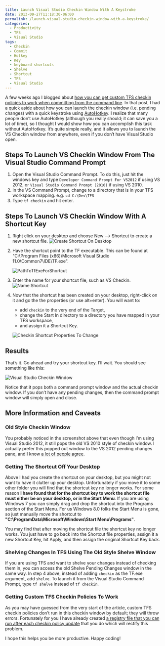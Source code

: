 ```yaml
---
title: Launch Visual Studio Checkin Window With A Keystroke
date: 2013-09-27T11:18:30-06:00
permalink: /launch-visual-studio-checkin-window-with-a-keystroke/
categories:
  - Productivity
  - TFS
  - Visual Studio
tags:
  - Checkin
  - Commit
  - Hotkey
  - Key
  - keyboard shortcuts
  - Shelve
  - Shortcut
  - TFS
  - Visual Studio
---
```


A few weeks ago I blogged about [how you can get custom TFS checkin policies to work when committing from the command line](/getting-custom-tfs-checkin-policies-to-work-when-committing-from-the-command-line-i-e-tf-checkin/). In that post, I had a quick aside about how you can launch the checkin window (i.e. pending changes) with a quick keystroke using [AutoHotkey](http://www.autohotkey.com/). I realize that many people don’t use AutoHotkey (although you really should; it can save you a lot of time), so I thought I would show how you can accomplish this task without AutoHotkey. It’s quite simple really, and it allows you to launch the VS Checkin window from anywhere, even if you don’t have Visual Studio open.

## Steps To Launch VS Checkin Window From The Visual Studio Command Prompt

1. Open the Visual Studio Command Prompt. To do this, just hit the windows key and type `Developer Command Prompt For VS2012` if using VS 2012, or `Visual Studio Command Prompt (2010)` if using VS 2010.
1. In the VS Command Prompt, change to a directory that is in your TFS workspace mapping. e.g. `cd C:\Dev\TFS`
1. Type `tf checkin` and hit enter.

## Steps To Launch VS Checkin Window With A Shortcut Key

1. Right click on your desktop and choose New –> Shortcut to create a new shortcut file.
   ![Create Shortcut On Desktop](/assets/Posts/2013/09/CreateShortcutOnDesktop1.png)
1. Have the shortcut point to the TF executable. This can be found at "C:\Program Files (x86)\Microsoft Visual Studio 11.0\Common7\IDE\TF.exe".

    ![PathToTfExeForShortcut](/assets/Posts/2013/09/PathToTfExeForShortcut.png)
1. Enter the name for your shortcut file, such as VS Checkin.
    ![Name Shortcut](/assets/Posts/2013/09/NameShortcut.png)
1. Now that the shortcut has been created on your desktop, right-click on it and go the the properties (or use alt+enter). You will want to:
   - add `checkin` to the very end of the Target,
   - change the Start In directory to a directory you have mapped in your TFS workspace,
   - and assign it a Shortcut Key.

    ![Checkin Shortcut Properties To Change](/assets/Posts/2013/10/CheckinShortcutPropertiesToChange.png)

## Results

That’s it. Go ahead and try your shortcut key. I’ll wait. You should see something like this:

![Visual Studio Checkin Window](/assets/Posts/2013/09/VsCheckinWindow.png)

Notice that it pops both a command prompt window and the actual checkin window. If you don’t have any pending changes, then the command prompt window will simply open and close.

## More Information and Caveats

### Old Style Checkin Window

You probably noticed in the screenshot above that even though I’m using Visual Studio 2012, it still pops the old VS 2010 style of checkin window. I actually prefer this popped out window to the VS 2012 pending changes pane, and I know [a lot of people agree](http://visualstudio.uservoice.com/forums/121579-visual-studio/suggestions/2654486-vs11-bring-back-the-old-pending-changes-window).

### Getting The Shortcut Off Your Desktop

Above I had you create the shortcut on your desktop, but you might not want to have it clutter up your desktop. Unfortunately if you move it to some other folder you will find that the shortcut key no longer works. For some reason __I have found that for the shortcut key to work the shortcut file must either be on your desktop, or in the Start Menu__. If you are using Windows 7 you can simply drag and drop the shortcut into the Programs section of the Start Menu. For us Windows 8.0 folks the Start Menu is gone, so just manually move the shortcut to __"C:\ProgramData\Microsoft\Windows\Start Menu\Programs"__.

You may find that after moving the shortcut file the shortcut key no longer works. You just have to go back into the Shortcut file properties, assign it a new Shortcut Key, hit Apply, and then assign the original Shortcut Key back.

### Shelving Changes In TFS Using The Old Style Shelve Window

If you are using TFS and want to shelve your changes instead of checking them in, you can access the old Shelve Pending Changes window in the same way. In step 4 above, instead of adding `checkin` as the TF.exe argument, add `shelve`. To launch it from the Visual Studio Command Prompt, type `tf shelve` instead of `tf checkin`.

### Getting Custom TFS Checkin Policies To Work

As you may have guessed from the very start of the article, custom TFS checkin policies don’t run in this checkin window by default; they will throw errors. Fortunately for you I have already created [a registry file that you can run after each checkin policy update](/getting-custom-tfs-checkin-policies-to-work-when-committing-from-the-command-line-i-e-tf-checkin/) that you do which will rectify this problem.

I hope this helps you be more productive. Happy coding!

